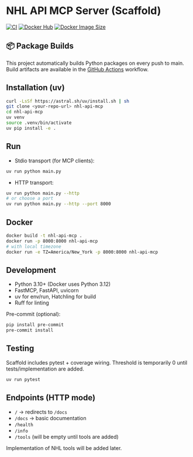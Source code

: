 # NHL API MCP Server (Scaffold)

[![CI](https://github.com/sam-parsons/nhl-api-mcp/actions/workflows/ci.yml/badge.svg)](https://github.com/sam-parsons/nhl-api-mcp/actions/workflows/ci.yml)
[![Docker Hub](https://img.shields.io/docker/pulls/samparsons269/nhl-api-mcp.svg)](https://hub.docker.com/r/samparsons269/nhl-api-mcp)
[![Docker Image Size](https://img.shields.io/docker/image-size/samparsons269/nhl-api-mcp/latest)](https://hub.docker.com/r/samparsons269/nhl-api-mcp)


## 📦 Package Builds

This project automatically builds Python packages on every push to main. Build artifacts are available in the [GitHub Actions](https://github.com/sam-parsons/nhl-api-mcp/actions) workflow.

## Installation (uv)

```bash
curl -LsSf https://astral.sh/uv/install.sh | sh
git clone <your-repo-url> nhl-api-mcp
cd nhl-api-mcp
uv venv
source .venv/bin/activate
uv pip install -e .
```

## Run

- Stdio transport (for MCP clients):
```bash
uv run python main.py
```

- HTTP transport:
```bash
uv run python main.py --http
# or choose a port
uv run python main.py --http --port 8000
```

## Docker

```bash
docker build -t nhl-api-mcp .
docker run -p 8000:8000 nhl-api-mcp
# with local timezone
docker run -e TZ=America/New_York -p 8000:8000 nhl-api-mcp
```

## Development

- Python 3.10+ (Docker uses Python 3.12)
- FastMCP, FastAPI, uvicorn
- uv for env/run, Hatchling for build
- Ruff for linting

Pre-commit (optional):
```bash
pip install pre-commit
pre-commit install
```

## Testing

Scaffold includes pytest + coverage wiring. Threshold is temporarily 0 until tests/implementation are added.

```bash
uv run pytest
```

## Endpoints (HTTP mode)

- `/` → redirects to `/docs`
- `/docs` → basic documentation
- `/health`
- `/info`
- `/tools` (will be empty until tools are added)

Implementation of NHL tools will be added later.
